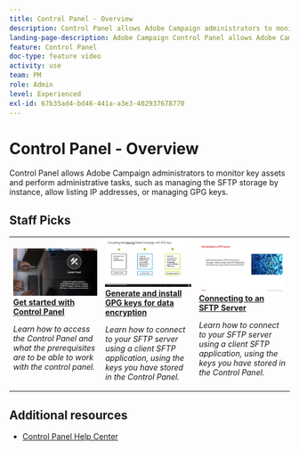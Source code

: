 ```yaml
---
title: Control Panel - Overview
description: Control Panel allows Adobe Campaign administrators to monitor key assets and perform administrative tasks, such as managing the SFTP storage by instance, allow listing IP addresses, or managing GPG keys.
landing-page-description: Adobe Campaign Control Panel allows Adobe Campaign administrators to monitor key assets and perform administrative tasks, such as managing the SFTP storage by instance, allow listing IP addresses, or managing GPG keys.
feature: Control Panel
doc-type: feature video
activity: use
team: PM
role: Admin
level: Experienced
exl-id: 67b35ad4-bd46-441a-a3e3-402937678770
---
```

# Control Panel -  Overview

Control Panel allows Adobe Campaign administrators to monitor key assets and perform administrative tasks, such as managing the SFTP storage by instance, allow listing IP addresses, or managing GPG keys.

## Staff Picks

<table>
<tr>
<td>
    <a href="./get-started.md">
      <img alt="Connect to a SFTP Server" src="./assets/kt-6385.jpg" />
    </a>
    <div>
      <a href="./get-started.md">
    <strong>Get started with Control Panel</strong>
    </a>
    </div>
    <p>
    <em>Learn how to access the Control Panel and what the prerequisites are to be able to work with the control panel. </em>
    <p>
  </td>
  <td>
    <a href="./instance-settings/gpg-key-management/generate-and-install-gpg-keys.md">
      <img alt="Connect to a SFTP Server" src="./assets/36386.jpg" />
    </a>
    <div>
      <a href="./instance-settings/gpg-key-management/generate-and-install-gpg-keys.md">
    <strong>Generate and install GPG keys for data encryption</strong>
    </a>
    </div>
    <p>
    <em>Learn how to connect to your SFTP server using a client SFTP application, using the keys you have stored in the Control Panel. </em>
    <p>
  </td>
  <td>
    <a href="./sftp-management/connect-to-sftp-server.md">
      <img alt="Connect to a SFTP Server" src="./assets/27263.jpg" />
    </a>
    <div>
      <a href="./sftp-management/connect-to-sftp-server.md">
    <strong>Connecting to an SFTP Server</strong>
    </a>
    </div>
    <p>
    <em>Learn how to connect to your SFTP server using a client SFTP application, using the keys you have stored in the Control Panel. </em>
    <p>
  </td>
</tr>
</table>

## Additional resources

* [Control Panel Help Center](https://experienceleague.adobe.com/docs/control-panel/using/control-panel-home.html?lang=en)
